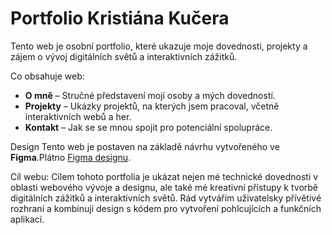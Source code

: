 # Portfolio Kristiána Kučera

Tento web je osobní portfolio, které ukazuje moje dovednosti, projekty a zájem o vývoj digitálních světů a interaktivních zážitků.

Co obsahuje web:
- **O mně** – Stručné představení mojí osoby a mých dovedností.
- **Projekty** – Ukázky projektů, na kterých jsem pracoval, včetně interaktivních webů a her.
- **Kontakt** – Jak se se mnou spojit pro potenciální spolupráce.

Design
Tento web je postaven na základě návrhu vytvořeného ve **Figma**.Plátno [Figma designu](https://www.figma.com/proto/CX0IwsnfsF9WbGFzQBsvTN/Untitled?node-id=0-1&t=OBXSglg9XA5lXxqk-1).

Cíl webu:
Cílem tohoto portfolia je ukázat nejen mé technické dovednosti v oblasti webového vývoje a designu, ale také mé kreativní přístupy k tvorbě digitálních zážitků a interaktivních světů. Rád vytvářím uživatelsky přívětivé rozhraní a kombinuji design s kódem pro vytvoření pohlcujících a funkčních aplikací.
